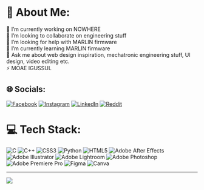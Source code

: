 # 💫 About Me:
🔭 I’m currently working on NOWHERE<br>👯 I’m looking to collaborate on engineering stuff<br>🤝 I’m looking for help with MARLIN firmware<br>🌱 I’m currently learning MARLIN firmware<br>💬 Ask me about web design inspiration, mechatronic engineering stuff, UI design, video editing etc.<br>⚡ MOAE IGUSSUL


## 🌐 Socials:
[![Facebook](https://img.shields.io/badge/Facebook-%231877F2.svg?logo=Facebook&logoColor=white)](https://facebook.com/omrfrkmll) [![Instagram](https://img.shields.io/badge/Instagram-%23E4405F.svg?logo=Instagram&logoColor=white)](https://instagram.com/omrfrkmll) [![LinkedIn](https://img.shields.io/badge/LinkedIn-%230077B5.svg?logo=linkedin&logoColor=white)](https://linkedin.com/in/omrrfkmll) [![Reddit](https://img.shields.io/badge/Reddit-%23FF4500.svg?logo=Reddit&logoColor=white)](https://reddit.com/user/omrfrkmll) 

# 💻 Tech Stack:
![C](https://img.shields.io/badge/c-%2300599C.svg?style=for-the-badge&logo=c&logoColor=white) ![C++](https://img.shields.io/badge/c++-%2300599C.svg?style=for-the-badge&logo=c%2B%2B&logoColor=white) ![CSS3](https://img.shields.io/badge/css3-%231572B6.svg?style=for-the-badge&logo=css3&logoColor=white) ![Python](https://img.shields.io/badge/python-3670A0?style=for-the-badge&logo=python&logoColor=ffdd54) ![HTML5](https://img.shields.io/badge/html5-%23E34F26.svg?style=for-the-badge&logo=html5&logoColor=white) ![Adobe After Effects](https://img.shields.io/badge/Adobe%20After%20Effects-9999FF.svg?style=for-the-badge&logo=Adobe%20After%20Effects&logoColor=white) ![Adobe Illustrator](https://img.shields.io/badge/adobeillustrator-%23FF9A00.svg?style=for-the-badge&logo=adobeillustrator&logoColor=white) ![Adobe Lightroom](https://img.shields.io/badge/Adobe%20Lightroom-31A8FF.svg?style=for-the-badge&logo=Adobe%20Lightroom&logoColor=white) ![Adobe Photoshop](https://img.shields.io/badge/adobephotoshop-%2331A8FF.svg?style=for-the-badge&logo=adobephotoshop&logoColor=white) ![Adobe Premiere Pro](https://img.shields.io/badge/Adobe%20Premiere%20Pro-9999FF.svg?style=for-the-badge&logo=Adobe%20Premiere%20Pro&logoColor=white) 	![Figma](https://img.shields.io/badge/figma-%23F24E1E.svg?style=for-the-badge&logo=figma&logoColor=white) ![Canva](https://img.shields.io/badge/Canva-%2300C4CC.svg?style=for-the-badge&logo=Canva&logoColor=white)

---
[![](https://visitcount.itsvg.in/api?id=omrfrkmll&icon=0&color=12)](https://visitcount.itsvg.in)

<!-- Proudly created with GPRM ( https://gprm.itsvg.in ) -->
<!---
omrfrkmll/omrfrkmll is a ✨ special ✨ repository because its `README.md` (this file) appears on your GitHub profile.
You can click the Preview link to take a look at your changes.
--->
